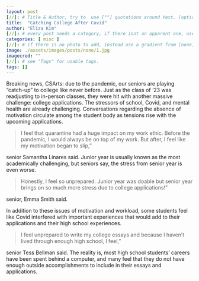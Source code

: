 ```yaml
---
layout: post
[//]: # Title & Author, try to  use [""] quotations around text. (optional, just formality).
title:  "Catching College After Covid"
author: "Eliza Kim"
[//]: # every post needs a category, if there isnt an apparent one, use [misc].
categories: [ misc ]
[//]: # if there is no photo to add, instead use a gradient from [none] folder by picking a number from 1-10. (all gradients are .jpg)
image: ./assets/images/posts/none/1.jpg
imagecred: ""
[//]: # see "Tags" for usable tags.
tags: []
---
```

Breaking news, CSArts: due to the pandemic, our seniors are playing “catch-up” to college like never before. Just as the class of ‘23 was readjusting to in-person classes, they were hit with another massive challenge: college applications. The stressors of school, Covid, and mental health are already challenging. Conversations regarding the absence of motivation circulate among the student body as tensions rise with the upcoming applications. 

> I feel that quarantine had a huge impact on my work ethic. Before the pandemic, I would always be on top of my work. But after, I feel like my motivation began to slip,” 

senior Samantha Linares said. Junior year is usually known as the most academically challenging, but seniors say, the stress from senior year is even worse. 

> Honestly, I feel so unprepared. Junior year was doable but senior year brings on so much more stress due to college applications!”  

senior, Emma Smith said. 

In addition to these issues of motivation and workload, some students feel like Covid interfered with important experiences that would add to their applications and their high school experiences. 

> I feel unprepared to write my college essays and because I haven’t lived through enough high school, I feel,” 

senior Tess Bellman said. The reality is, most high school students’ careers have been spent behind a computer, and many feel that they do not have enough outside accomplishments to include in their essays and applications.

